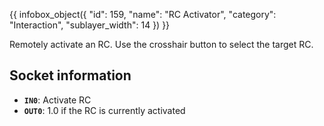 {{ infobox_object({
	"id": 159,
	"name": "RC Activator",
	"category": "Interaction",
	"sublayer_width": 14
}) }}

Remotely activate an RC. Use the crosshair button to select the target RC.

## Socket information
- **`IN0`**: Activate RC
- **`OUT0`**: 1.0 if the RC is currently activated
